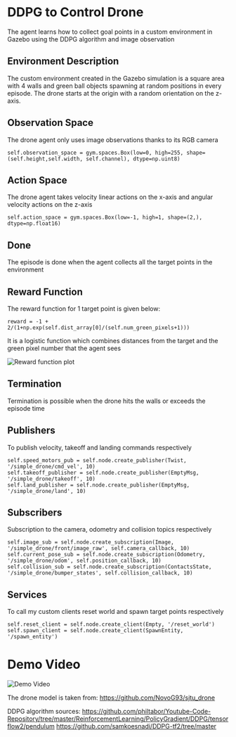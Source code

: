 # DDPG to Control Drone

The agent learns how to collect goal points in a custom environment in Gazebo using the DDPG algorithm and image observation

## Environment Description
The custom environment created in the Gazebo simulation is a square area with 4 walls and green ball objects spawning at random positions in every episode. The drone starts at the origin with a random orientation on the z-axis. 
 ## Observation Space 
 The drone agent only uses image observations thanks to its RGB camera
```
self.observation_space = gym.spaces.Box(low=0, high=255, shape=(self.height,self.width, self.channel), dtype=np.uint8)
```
## Action Space
The drone agent takes velocity linear actions on the x-axis and angular velocity actions on the z-axis
```
self.action_space = gym.spaces.Box(low=-1, high=1, shape=(2,), dtype=np.float16)
```

## Done 
The episode is done when the agent collects all the target points in the environment

## Reward Function
The reward function for 1 target point is given below:
```
reward = -1 + 2/(1+np.exp(self.dist_array[0]/(self.num_green_pixels+1)))
```
It is a logistic function which combines distances from the target and the green pixel number that the agent sees

![Reward function plot](https://github.com/ecemisildar/custom_env_ddpg/blob/main/figure_1.png)

## Termination
Termination is possible when the drone hits the walls or exceeds the episode time

## Publishers
To publish velocity, takeoff and landing commands respectively
```
self.speed_motors_pub = self.node.create_publisher(Twist, '/simple_drone/cmd_vel', 10)
self.takeoff_publisher = self.node.create_publisher(EmptyMsg, '/simple_drone/takeoff', 10)
self.land_publisher = self.node.create_publisher(EmptyMsg, '/simple_drone/land', 10)
```
## Subscribers
Subscription to the camera, odometry and collision topics respectively
```
self.image_sub = self.node.create_subscription(Image, '/simple_drone/front/image_raw', self.camera_callback, 10)
self.current_pose_sub = self.node.create_subscription(Odometry, '/simple_drone/odom', self.position_callback, 10)
self.collision_sub = self.node.create_subscription(ContactsState, '/simple_drone/bumper_states', self.collision_callback, 10)
```        
## Services
To call my custom clients reset world and spawn target points respectively
```
self.reset_client = self.node.create_client(Empty, '/reset_world')
self.spawn_client = self.node.create_client(SpawnEntity, '/spawn_entity')
```

# Demo Video

![Demo Video](https://github.com/ecemisildar/custom_env_ddpg/blob/main/gif_example.gif)



The drone model is taken from: https://github.com/NovoG93/sjtu_drone

DDPG algorithm sources:
https://github.com/philtabor/Youtube-Code-Repository/tree/master/ReinforcementLearning/PolicyGradient/DDPG/tensorflow2/pendulum
https://github.com/samkoesnadi/DDPG-tf2/tree/master

